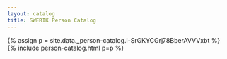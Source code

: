 ```yaml
---
layout: catalog
title: SWERIK Person Catalog
---
```

{% assign p = site.data._person-catalog.i-SrGKYCGrj78BberAVVVxbt %}
{% include person-catalog.html p=p %}

